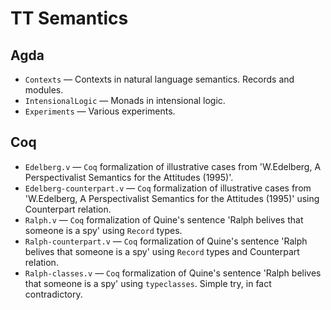 # TT Semantics

## Agda

* `Contexts` — Contexts in natural language semantics. Records
  and modules.
* `IntensionalLogic` — Monads in intensional logic.
* `Experiments` — Various experiments.

## Coq

* `Edelberg.v` — `Coq` formalization of illustrative cases from
  'W.Edelberg, A Perspectivalist Semantics for the Attitudes (1995)'.
* `Edelberg-counterpart.v` — `Coq` formalization of illustrative cases from
  'W.Edelberg, A Perspectivalist Semantics for the Attitudes (1995)'
  using Counterpart relation.
* `Ralph.v` — `Coq` formalization of Quine's sentence 'Ralph belives
  that someone is a spy' using `Record` types.
* `Ralph-counterpart.v` — `Coq` formalization of Quine's sentence
  'Ralph belives that someone is a spy' using `Record` types and
  Counterpart relation.
* `Ralph-classes.v` — `Coq` formalization of Quine's sentence 'Ralph
  belives that someone is a spy' using `typeclasses`.  Simple try, in
  fact contradictory.
